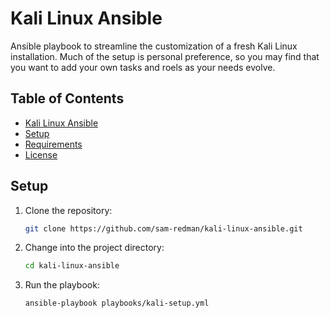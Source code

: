 # Kali Linux Ansible

Ansible playbook to streamline the customization of a fresh Kali Linux installation. Much of the setup is personal preference, so you may find that you want to add your own tasks and roels as your needs evolve.

<!-- Add Table of Contents below -->
## Table of Contents

- [Kali Linux Ansible](#kali-linux-ansible)
- [Setup](#setup)
- [Requirements](#requirements)
- [License](#license)


## Setup

1. Clone the repository:
   ```bash
   git clone https://github.com/sam-redman/kali-linux-ansible.git
   ```

2. Change into the project directory:
   ```bash
   cd kali-linux-ansible
   ```

3. Run the playbook:
   ```bash
   ansible-playbook playbooks/kali-setup.yml
   ```
